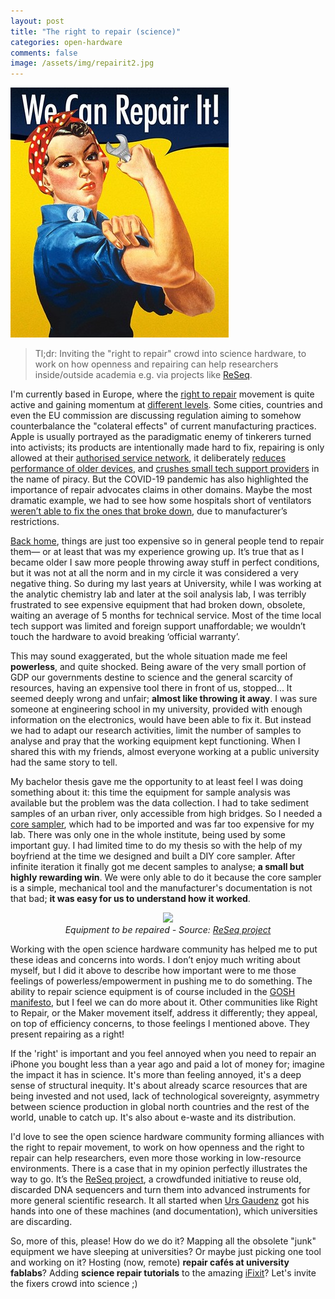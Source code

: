 ```yaml
---
layout: post
title: "The right to repair (science)"
categories: open-hardware
comments: false
image: /assets/img/repairit2.jpg
---
```

<p align='left'>
<img src='/assets/img/repairit2.jpg'>
</p>

>Tl;dr: Inviting the "right to repair" crowd into science hardware, to work on how openness and repairing can help researchers inside/outside academia e.g. via projects like [ReSeq](https://reseq.hackteria.org/).


I'm currently based in Europe, where the [right to repair](https://repair.eu) movement is quite active and gaining momentum at [different levels](https://www.ifixit.com/News/35606/right-to-repair-is-gaining-ground-in-2020). Some cities, countries and even the EU commission are discussing regulation aiming to somehow counterbalance the "colateral effects" of current manufacturing practices. Apple is usually portrayed as the paradigmatic enemy of tinkerers turned into activists; its products are intentionally made hard to fix, repairing is only allowed at their [authorised service network](https://www.theverge.com/2020/2/6/21126970/apple-iphone-independent-repair-contract-search-audit), it deliberately [reduces performance of older devices](https://www.theverge.com/2017/12/20/16800058/apple-iphone-slow-fix-battery-life-capacity), and [crushes small tech support providers](https://repair.eu/news/apple-crushes-one-man-repair-shop/) in the name of piracy. But the COVID-19 pandemic has also highlighted the importance of repair advocates claims in other domains. Maybe the most dramatic example, we had to see how some hospitals short of ventilators [weren’t able to fix the ones that broke down](https://www.businessinsider.com/ventilator-manufacturers-dont-let-hospitals-fix-coronavirus-right-to-repair-2020-5?r=US&IR=T), due to manufacturer’s restrictions.

[Back home](https://en.wikipedia.org/wiki/Buenos_Aires), things are just too expensive so in general people tend to repair them— or at least that was my experience growing up. It’s true that as I became older I saw more people throwing away stuff in perfect conditions, but it was not at all the norm and in my circle it was considered a very negative thing. So during my last years at University, while I was working at the analytic chemistry lab and later at the soil analysis lab, I was terribly frustrated to see expensive equipment that had broken down, obsolete, waiting an average of 5 months for technical service. Most of the time local tech support was limited and foreign support unaffordable; we wouldn’t touch the hardware to avoid breaking ‘official warranty’. 

This may sound exaggerated, but the whole situation made me feel **powerless**, and quite shocked. Being aware of the very small portion of GDP our governments destine to science and the general scarcity of resources, having an expensive tool there in front of us, stopped... It seemed deeply wrong and unfair; **almost like throwing it away**. I was sure someone at engineering school in my university, provided with enough information on the electronics, would have been able to fix it. But instead we had to adapt our research activities, limit the number of samples to analyse and pray that the working equipment kept functioning. When I shared this with my friends, almost everyone working at a public university had the same story to tell.

My bachelor thesis gave me the opportunity to at least feel I was doing something about it: this time the equipment for sample analysis was available but the problem was the data collection. I had to take sediment samples of an urban river, only accessible from high bridges. So I needed a [core sampler](http://www.kc-denmark.dk/media/11625/13.030%20-%20Kajak%20sediment%20Sampler%20-%20Manual.pdf), which had to be imported and was far too expensive for my lab. There was only one in the whole institute, being used by some important guy. I had limited time to do my thesis so with the help of my boyfriend at the time we designed and built a DIY core sampler. After infinite iteration it finally got me decent samples to analyse; **a small but highly rewarding win**. We were only able to do it because the core sampler is a simple, mechanical tool and the manufacturer's documentation is not that bad; **it was easy for us to understand how it worked**. 

<p align='center'>
    <img src='https://reseq.hackteria.org/400px-HiSeq.jpg'><br>  
    <i>Equipment to be repaired - Source: <a href='https://reseq.hackteria.org'>ReSeq project</a></i>
</p>

Working with the open science hardware community has helped me to put these ideas and concerns into words. I don’t enjoy much writing about myself, but I did it above to describe how important were to me those feelings of powerless/empowerment in pushing me to do something. The ability to repair science equipment is of course included in the [GOSH manifesto](http://openhardware.science/gosh-manifesto), but I feel we can do more about it. Other communities like Right to Repair, or the Maker movement itself, address it differently; they appeal, on top of efficiency concerns, to those feelings I mentioned above. They present repairing as a right! 

If the 'right' is important and you feel annoyed when you need to repair an iPhone you bought less than a year ago and paid a lot of money for; imagine the impact it has in science. It's more than feeling annoyed, it's a deep sense of structural inequity. It's about already scarce resources that are being invested and not used, lack of technological sovereignty, asymmetry between science production in global north countries and the rest of the world, unable to catch up. It's also about e-waste and its distribution.

I'd love to see the open science hardware community forming alliances with the right to repair movement, to work on how openness and the right to repair can help researchers, even more those working in low-resource environments. There is a case that in my opinion perfectly illustrates the way to go. It’s the [ReSeq project](https://reseq.hackteria.org/), a crowdfunded initiative to reuse old, discarded DNA sequencers and turn them into advanced instruments for more general scientific research. It all started when [Urs Gaudenz](http://gaudilabs.ch/) got his hands into one of these machines (and documentation), which universities are discarding. 

So, more of this, please! How do we do it? Mapping all the obsolete "junk" equipment we have sleeping at universities? Or maybe just picking one tool and working on it? Hosting (now, remote) **repair cafés at university fablabs**? Adding **science repair tutorials** to the amazing [iFixit](ifixit.com)? Let's invite the fixers crowd into science ;)



